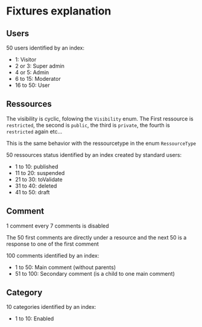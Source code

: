 # Fixtures explanation

## Users

50 users identified by an index:

- 1: Visitor
- 2 or 3: Super admin
- 4 or 5: Admin
- 6 to 15: Moderator
- 16 to 50: User

## Ressources

The visibility is cyclic, folowing the `Visibility` enum. The First ressource is `restricted`, the second is `public`, the third is `private`, the fourth is `restricted` again etc...

This is the same behavior with the ressourcetype in the enum `RessourceType`

50 ressources status identified by an index created by standard users:

- 1 to 10: published
- 11 to 20: suspended
- 21 to 30: toValidate
- 31 to 40: deleted
- 41 to 50: draft

## Comment

1 comment every 7 comments is disabled

The 50 first comments are directly under a resource and the next 50 is a response to one of the first comment

100 comments identified by an index:

- 1 to 50: Main comment (without parents)
- 51 to 100: Secondary comment (is a child to one main comment)

## Category

10 categories identified by an index:

- 1 to 10: Enabled
